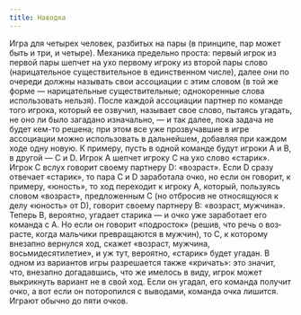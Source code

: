 ```yaml
---
title: Наводка
---
```


Игра для четырех человек, разбитых на пары (в принципе, пар может быть и три, и четыре). Механика предельно проста: первый игрок из первой пары шепчет на ухо первому игроку из второй пары слово (нарицательное суще­ствительное в единственном числе), далее они по очереди должны называть свои ассоциации с этим словом (в той же форме — нарицательные существи­тельные; однокоренные слова использовать нельзя). После каждой ассоциации партнер по команде того игрока, который ее озвучил, называет свое слово, пытаясь угадать, не оно ли было загадано изначально, — и так далее, пока задача не будет кем-то решена; при этом все уже прозвучавшие в игре ассоциации можно использовать в дальнейшем, добавляя при каждом ходе одну новую. К примеру, пусть в одной команде будут игроки A и B, в другой — C и D. Игрок A шепчет игроку C на ухо слово «старик». Игрок C вслух говорит своему партнеру D: «возраст». Если D сразу отвечает «старик», то пара C и D заработала очко, но если он говорит, к примеру, «юность», то ход переходит к игроку А, который, пользуясь словом «возраст», предложенным C (но отбро­сив не относящуюся к делу «юность» от D), говорит своему партнеру B: «возраст, мужчина». Теперь B, вероятно, угадает старика — и очко уже зарабо­тает его команда с A. Но если он говорит «подросток» (решив, что речь о воз­расте, когда мальчики превращаются в мужчин), то C, к которому внезапно вернулся ход, скажет «возраст, мужчина, восьмидесятилетие», и уж тут, вероятно, «старик» будет угадан. В одном из вариантов игры разрешается также «кричать»: это значит, что, внезапно догадавшись, что же имелось в виду, игрок может выкрикнуть вариант не в свой ход. Если он угадал, его команда получит очко, а вот если он поторопился с выводами, команда очка лишится. Играют обычно до пяти очков.
